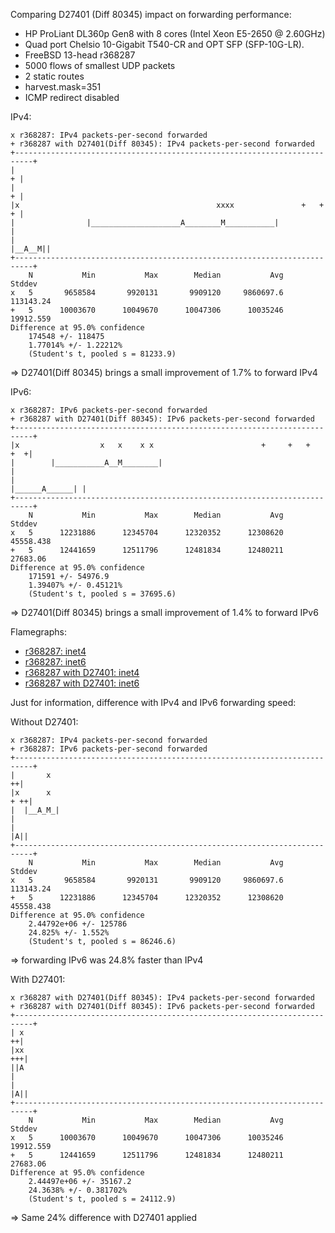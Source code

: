 Comparing D27401 (Diff 80345) impact on forwarding performance:
  - HP ProLiant DL360p Gen8 with 8 cores (Intel Xeon E5-2650 @ 2.60GHz)
  - Quad port Chelsio 10-Gigabit T540-CR and OPT SFP (SFP-10G-LR).
  - FreeBSD 13-head r368287
  - 5000 flows of smallest UDP packets
  - 2 static routes
  - harvest.mask=351
  - ICMP redirect disabled

IPv4:
```
x r368287: IPv4 packets-per-second forwarded
+ r368287 with D27401(Diff 80345): IPv4 packets-per-second forwarded
+--------------------------------------------------------------------------+
|                                                                        + |
|                                                                        + |
|x                                            xxxx               +   +   + |
|                |____________________A________M___________|               |
|                                                                  |__A__M||
+--------------------------------------------------------------------------+
    N           Min           Max        Median           Avg        Stddev
x   5       9658584       9920131       9909120     9860697.6     113143.24
+   5      10003670      10049670      10047306      10035246     19912.559
Difference at 95.0% confidence
	174548 +/- 118475
	1.77014% +/- 1.22212%
	(Student's t, pooled s = 81233.9)
```

=> D27401(Diff 80345) brings a small improvement of 1.7% to forward IPv4

IPv6:
```
x r368287: IPv6 packets-per-second forwarded
+ r368287 with D27401(Diff 80345): IPv6 packets-per-second forwarded
+--------------------------------------------------------------------------+
|x                  x   x    x x                        +     +   +    +  +|
|        |___________A__M________|                                         |
|                                                          |______A______| |
+--------------------------------------------------------------------------+
    N           Min           Max        Median           Avg        Stddev
x   5      12231886      12345704      12320352      12308620     45558.438
+   5      12441659      12511796      12481834      12480211      27683.06
Difference at 95.0% confidence
	171591 +/- 54976.9
	1.39407% +/- 0.45121%
	(Student's t, pooled s = 37695.6)
```

=> D27401(Diff 80345) brings a small improvement of 1.4% to forward IPv6

Flamegraphs:
- [r368287: inet4](bench.r368287.inet4.pmc.svg)
- [r368287: inet6](bench.r368287.inet6.pmc.svg)
- [r368287 with D27401: inet4](bench.r368287D27401v2.inet4.pmc.svg)
- [r368287 with D27401: inet6](bench.r368287D27401v2.inet6.pmc.svg)

Just for information, difference with IPv4 and IPv6 forwarding speed:

Without D27401:
```
x r368287: IPv4 packets-per-second forwarded
+ r368287: IPv6 packets-per-second forwarded
+--------------------------------------------------------------------------+
|       x                                                                ++|
|x      x                                                              + ++|
|  |__A_M_|                                                                |
|                                                                       |A||
+--------------------------------------------------------------------------+
    N           Min           Max        Median           Avg        Stddev
x   5       9658584       9920131       9909120     9860697.6     113143.24
+   5      12231886      12345704      12320352      12308620     45558.438
Difference at 95.0% confidence
	2.44792e+06 +/- 125786
	24.825% +/- 1.552%
	(Student's t, pooled s = 86246.6)
```

=> forwarding IPv6 was 24.8% faster than IPv4

With D27401:

```
x r368287 with D27401(Diff 80345): IPv4 packets-per-second forwarded
+ r368287 with D27401(Diff 80345): IPv6 packets-per-second forwarded
+--------------------------------------------------------------------------+
| x                                                                      ++|
|xx                                                                     +++|
||A                                                                        |
|                                                                       |A||
+--------------------------------------------------------------------------+
    N           Min           Max        Median           Avg        Stddev
x   5      10003670      10049670      10047306      10035246     19912.559
+   5      12441659      12511796      12481834      12480211      27683.06
Difference at 95.0% confidence
	2.44497e+06 +/- 35167.2
	24.3638% +/- 0.381702%
	(Student's t, pooled s = 24112.9)
```

=> Same 24% difference with D27401 applied
